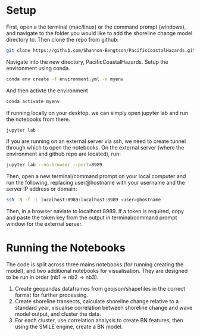 # Setup

First, open a the terminal (mac/linux) or the command prompt (windows), and navigate to the folder you would like to add the shoreline change model directory to. Then clone the repo from github:

```sh
git clone https://github.com/Shannon-Bengtson/PacificCoastalHazards.git
```

Navigate into the new directory, PacificCoastalHazards. Setup the environment using conda.

```sh
conda env create -f environment.yml -n myenv
```

And then activte the environment

```sh
conda activate myenv
```

If running locally on your desktop, we can simply open jupyter lab and run the notebooks from there.

```sh
jupyter lab
```

If you are running on an external server via ssh, we need to create tunnel through which to open the notebooks. On the external server (where the environment and github repo are located), run:

```sh
jupyter lab --no-browser --port=8989
```

Then, open a new terminal/command prompt on your local computer and run the following, replacing user@hostname with your username and the server IP address or domain:

```sh
ssh -N -f -L localhost:8989:localhost:8989 <user>@hostname
```

Then, in a browser naviate to localhost:8989. If a token is required, copy and paste the token key from the output in terminal/command prompt window for the external server.

# Running the Notebooks

The code is split across three mains notebooks (for running creating the model), and two additional notebooks for visualisation. They are designed to be run in order (nb1 -> nb2 -> nb3).

1. Create geopandas dataframes from geojson/shapefiles in the correct format for further processing.
2. Create shoreline transects, calculate shoreline change relative to a standard year, visualise correlation between shoreline change and wave model output, and cluster the data.
3. For each cluster, use correlation analysis to create BN features, then using the SMILE engine, create a BN model.